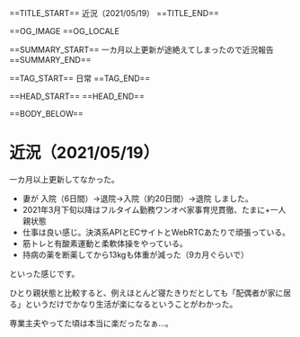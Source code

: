 ==TITLE_START==
近況（2021/05/19）
==TITLE_END==

==OG_IMAGE 
==OG_LOCALE 

==SUMMARY_START==
一カ月以上更新が途絶えてしまったので近況報告
==SUMMARY_END==

==TAG_START==
日常
==TAG_END==

==HEAD_START==
==HEAD_END==

==BODY_BELOW==

# 近況（2021/05/19）

一カ月以上更新してなかった。

* 妻が 入院（6日間）->退院->入院（約20日間）->退院 しました。
* 2021年3月下旬以降はフルタイム勤務ワンオペ家事育児貫徹、たまに+一人親状態
* 仕事は良い感じ。決済系APIとECサイトとWebRTCあたりで頑張っている。
* 筋トレと有酸素運動と柔軟体操をやっている。
* 持病の薬を断薬してから13kgも体重が減った（9カ月ぐらいで）

といった感じです。

ひとり親状態と比較すると、例えほとんど寝たきりだとしても「配偶者が家に居る」というだけでかなり生活が楽になるということがわかった。

専業主夫やってた頃は本当に楽だったなぁ…。